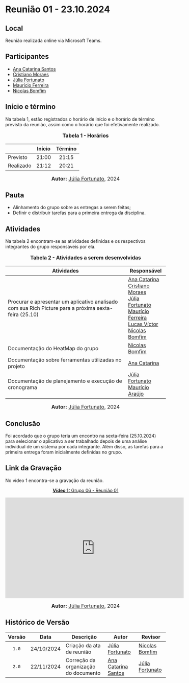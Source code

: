# Reunião 01 - 23.10.2024

## Local

Reunião realizada online via Microsoft Teams.

## Participantes

- [Ana Catarina Santos](http://github.com/an4catarina)
- [Cristiano Moraes](http://github.com/CristianoMoraiss)
- [Júlia Fortunato](http://github.com/julia-fortunato)
- [Maurício Ferreira](https://github.com/mauricio-araujoo)
- [Nicolas Bomfim](http://github.com/nickgehjk)

## Início e término

Na tabela 1, estão registrados o horário de início e o horário de término previsto da reunião, assim como o horário que foi efetivamente realizado.

<div align="center">
  <font size="3"><p style="text-align: center"><b>Tabela 1 - Horários</b></p></font>
</div>

|           | Início | Término |
| --------- | :----: | :-----: |
| Previsto  | 21:00  |  21:15  |
| Realizado | 21:12  |  20:21  |

<div align="center">
  <font size="3"><p style="text-align: center;"><b>Autor:</b> <a href="https://github.com/julia-fortunato">Júlia Fortunato</a>, 2024</p></font>
</div>

## Pauta

- Alinhamento do grupo sobre as entregas a serem feitas;
- Definir e distribuir tarefas para a primeira entrega da disciplina.

## Atividades

Na tabela 2 encontram-se as atividades definidas e os respectivos integrantes do grupo responsáveis por ela.

<div align="center">
<font size="3"><p style="text-align: center"><b>Tabela 2 - Atividades a serem desenvolvidas</b></p></font>

<table>
  <thead>
    <tr>
      <th>Atividades</th>
      <th>Responsável</th>
    </tr>
  </thead>
  <tbody>
    <tr>
      <td>
        Procurar e apresentar um aplicativo analisado com sua Rich Picture para a próxima sexta-feira (25.10)
      </td>
      <td>
        <a href="http://github.com/an4catarina">Ana Catarina</a><br>
        <a href="http://github.com/CristianoMoraiss">Cristiano Moraes</a><br>
        <a href="https://github.com/julia-fortunato">Júlia Fortunato</a><br>
        <a href="https://github.com/mauricio-araujoo">Maurício Ferreira</a><br>
        <a href="https://github.com/Lucas13032003">Lucas Víctor</a><br>
        <a href="http://github.com/nickgehjk">Nicolas Bomfim</a><br>
      </td>
    </tr>
     <tr>
        <td>
          Documentação do HeatMap do grupo
        </td>
        <td>
          <a href="https://github.com/nickgehjk">Nicolas Bomfim</a>
        </td>
      </tr>
       <tr>
        <td>
          Documentação sobre ferramentas utilizadas no projeto 
        </td>
        <td>
          <a href="https://github.com/an4catarina">Ana Catarina</a>
        </td>
      </tr>
      <tr>
        <td>
          Documentação de planejamento e execução de cronograma
        </td>
        <td>
          <a href="https://github.com/julia-fortunato">Júlia Fortunato</a><br>
            <a href="https://github.com/mauricio-araujoo">Maurício Araújo</a>
        </td>
      </tr>
  </tbody>
</table>

<font size="3"><p style="text-align: center"><b>Autor:</b> <a href="https://github.com/julia-fortunato">Júlia Fortunato</a>, 2024</p></font>

</div>

## Conclusão

Foi acordado que o grupo teria um encontro na sexta-feira (25.10.2024) para selecionar o aplicativo a ser trabalhado depois de uma análise individual de um sistema por cada integrante. Além disso, as tarefas para a primeira entrega foram inicialmente definidas no grupo.

## Link da Gravação

No vídeo 1 encontra-se a gravação da reunião.

<div align="center">
<p style="text-align: center"><a href="https://youtu.be/HunRQwk_yPU?si=IG4jmPoOEdmulK8b" target="blanket"><b>Vídeo 1:</b> Grupo 06 - Reunião 01</a></p>

<iframe width="560" height="315" src="https://www.youtube.com/embed/HunRQwk_yPU?si=MCGv3R0oIJTMi5vb" title="Apresentação 1" frameborder="0" allow="accelerometer; autoplay; clipboard-write; encrypted-media; gyroscope; picture-in-picture; web-share" allowfullscreen></iframe>

<font size="3"><p style="text-align: center"><b>Autor:</b> <a href="https://github.com/julia-fortunato">Júlia Fortunato</a>, 2024</p></font>

</div >

## Histórico de Versão

| Versão | Data       | Descrição                            | Autor                                                 | Revisor                                               |
| :----: | ---------- | ------------------------------------ | ----------------------------------------------------- | ----------------------------------------------------- |
| `1.0`  | 24/10/2024 | Criação da ata de reunião            | [Júlia Fortunato](https://github.com/julia-fortunato) | [Nicolas Bomfim](https://github.com/nickgehjk)        |
| `2.0`  | 22/11/2024 | Correção da organização do documento | [Ana Catarina Santos](https://github.com/an4catarina) | [Júlia Fortunato](https://github.com/julia-fortunato) |
